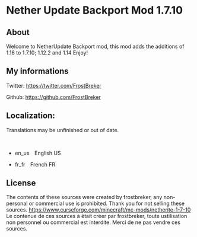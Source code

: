 # Nether Update Backport Mod 1.7.10
## About

Welcome to NetherUpdate Backport mod, this mod adds the additions of 1.16 to 1.7.10; 1.12.2 and 1.14
Enjoy!

## My informations

Twitter: https://twitter.com/FrostBreker

Github: https://github.com/FrostBreker

## Localization:

Translations may be unfinished or out of date.

​

- en_us English US 

- fr_fr French FR 

## License

The contents of these sources were created by frostbreker, any non-personal or commercial use is prohibited. Thank you for not selling these sources. https://www.curseforge.com/minecraft/mc-mods/netherite-1-7-10 Le contenue de ces sources à était créer par frostbreker, toute ustilisation non personnel ou commercial est interdite. Merci de ne pas vendre ces sources.
